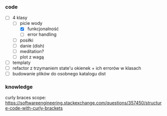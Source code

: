 ### code

- [ ] 4 klasy
  - [ ] picie wody
    - [x] funkcjonalność
    - [ ] error handling
  - [ ] posiłki
  - [ ] danie (dish)
  - [ ] meditation?
  - [ ] plot z wagą
- [ ] templaty
- [ ] refactor z trzymaniem state'u okienek + ich errorów w klasach
- [ ] budowanie plików do osobnego katalogu dist

### knowledge

curly braces scope: https://softwareengineering.stackexchange.com/questions/357450/structure-code-with-curly-brackets
